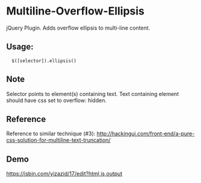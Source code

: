 # Multiline-Overflow-Ellipsis
jQuery Plugin. Adds overflow ellipsis to multi-line content.

## Usage:
```
  $([selector]).ellipsis()
```

## Note
Selector points to element(s) containing text.
  Text containing element should have css set to overflow: hidden.

## Reference
Reference to similar technique (#3):
  http://hackingui.com/front-end/a-pure-css-solution-for-multiline-text-truncation/

## Demo
  https://jsbin.com/yizazid/17/edit?html,js,output
